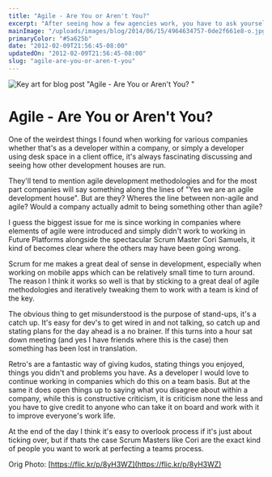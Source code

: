 ```yaml
---
title: "Agile - Are You or Aren't You?"
excerpt: "After seeing how a few agencies work, you have to ask yourself, if you claim to be Agile, are you actually living up to it?"
mainImage: "/uploads/images/blog/2014/06/15/4964634757-0de2f661e8-o.jpg"
primaryColor: "#5a625b"
date: "2012-02-09T21:56:45-08:00"
updatedOn: "2012-02-09T21:56:45-08:00"
slug: "agile-are-you-or-aren-t-you"
---
```

![Key art for blog post "Agile - Are You or Aren't You? "](/uploads/images/blog/2014/06/15/4964634757-0de2f661e8-o.jpg)

# Agile - Are You or Aren't You? 

One of the weirdest things I found when working for various companies whether that's as a developer within a company, or simply a developer using desk space in a client office, it's always fascinating discussing and seeing how other development houses are run. 

They'll tend to mention agile development methodologies and for the most part companies will say something along the lines of "Yes we are an agile development house". But are they? Wheres the line between non-agile and agile? Would a company actually admit to being something other than agile? 

I guess the biggest issue for me is since working in companies where elements of agile were introduced and simply didn't work to working in Future Platforms alongside the spectacular Scrum Master Cori Samuels, it kind of becomes clear where the others may have been going wrong. 

Scrum for me makes a great deal of sense in development, especially when working on mobile apps which can be relatively small time to turn around. The reason I think it works so well is that by sticking to a great deal of agile methodologies and iteratively tweaking them to work with a team is kind of the key. 

The obvious thing to get misunderstood is the purpose of stand-ups, it's a catch up. It's easy for dev's to get wired in and not talking, so catch up and stating plans for the day ahead is a no brainer. If this turns into a hour sat down meeting (and yes I have friends where this is the case) then something has been lost in translation. 

Retro's are a fantastic way of giving kudos, stating things you enjoyed, things you didn't and problems you have. As a developer I would love to continue working in companies which do this on a team basis. But at the same it does open things up to saying what you disagree about within a company, while this is constructive criticism, it is criticism none the less and you have to give credit to anyone who can take it on board and work with it to improve everyone's work life. 

At the end of the day I think it's easy to overlook process if it's just about ticking over, but if thats the case Scrum Masters like Cori are the exact kind of people you want to work at perfecting a teams process.

Orig Photo: [https://flic.kr/p/8yH3WZ](https://flic.kr/p/8yH3WZ)
